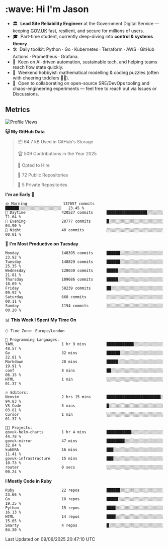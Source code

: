 <h1 align="left" id="jason-title">:wave: Hi I'm Jason</h1>

- 🏛️ &nbsp;**Lead Site Reliability Engineer** at the Government Digital Service — keeping [GOV.UK](https://www.gov.uk/) fast, resilient, and secure for millions of users.  
- 🎓 &nbsp;Part-time student, currently deep-diving into **control & systems theory**.  
- 🛠️ &nbsp;Daily toolkit: Python · Go · Kubernetes · Terraform · AWS · GitHub Actions · Prometheus · Grafana.  
- 🌱 &nbsp;Keen on AI-driven automation, sustainable tech, and helping teams reach flow state quickly.  
- 🧩 &nbsp;Weekend hobbyist: mathematical modelling & coding puzzles (often with cheering toddlers 👶👶). 
- 🤝 &nbsp;Open to collaborating on open-source SRE/DevOps tooling and chaos-engineering experiments — feel free to reach out via Issues or Discussions.


<h2>Metrics</h2>

<!--START_SECTION:waka-->
![Profile Views](http://img.shields.io/badge/Profile%20Views-0-blue)

**🐱 My GitHub Data** 

> 📦 64.7 kB Used in GitHub's Storage 
 > 
> 🏆 509 Contributions in the Year 2025
 > 
> 💼 Opted to Hire
 > 
> 📜 72 Public Repositories 
 > 
> 🔑 5 Private Repositories 
 > 
**I'm an Early 🐤** 

```text
🌞 Morning                137657 commits      ██████░░░░░░░░░░░░░░░░░░░   23.45 % 
🌆 Daytime                420527 commits      ██████████████████░░░░░░░   71.64 % 
🌃 Evening                28777 commits       █░░░░░░░░░░░░░░░░░░░░░░░░   04.90 % 
🌙 Night                  40 commits          ░░░░░░░░░░░░░░░░░░░░░░░░░   00.01 % 
```
📅 **I'm Most Productive on Tuesday** 

```text
Monday                   140395 commits      ██████░░░░░░░░░░░░░░░░░░░   23.92 % 
Tuesday                  148829 commits      ██████░░░░░░░░░░░░░░░░░░░   25.35 % 
Wednesday                128030 commits      █████░░░░░░░░░░░░░░░░░░░░   21.81 % 
Thursday                 109686 commits      █████░░░░░░░░░░░░░░░░░░░░   18.69 % 
Friday                   58239 commits       ██░░░░░░░░░░░░░░░░░░░░░░░   09.92 % 
Saturday                 668 commits         ░░░░░░░░░░░░░░░░░░░░░░░░░   00.11 % 
Sunday                   1154 commits        ░░░░░░░░░░░░░░░░░░░░░░░░░   00.20 % 
```


📊 **This Week I Spent My Time On** 

```text
🕑︎ Time Zone: Europe/London

💬 Programming Languages: 
YAML                     1 hr 9 mins         ████████████░░░░░░░░░░░░░   48.57 % 
Go                       32 mins             ██████░░░░░░░░░░░░░░░░░░░   22.81 % 
Markdown                 28 mins             █████░░░░░░░░░░░░░░░░░░░░   19.91 % 
conf                     8 mins              ██░░░░░░░░░░░░░░░░░░░░░░░   06.15 % 
HTML                     1 min               ░░░░░░░░░░░░░░░░░░░░░░░░░   01.37 % 

🔥 Editors: 
Neovim                   2 hrs 15 mins       ████████████████████████░   94.83 % 
VS Code                  5 mins              █░░░░░░░░░░░░░░░░░░░░░░░░   03.81 % 
Cursor                   1 min               ░░░░░░░░░░░░░░░░░░░░░░░░░   01.37 % 

🐱‍💻 Projects: 
govuk-helm-charts        1 hr 4 mins         ███████████░░░░░░░░░░░░░░   44.78 % 
govuk-mirror             47 mins             ████████░░░░░░░░░░░░░░░░░   32.84 % 
kubERA                   16 mins             ███░░░░░░░░░░░░░░░░░░░░░░   11.41 % 
govuk-infrastructure     15 mins             ███░░░░░░░░░░░░░░░░░░░░░░   10.73 % 
router                   0 secs              ░░░░░░░░░░░░░░░░░░░░░░░░░   00.24 % 
```

**I Mostly Code in Ruby** 

```text
Ruby                     22 repos            ██████░░░░░░░░░░░░░░░░░░░   23.66 % 
Go                       18 repos            █████░░░░░░░░░░░░░░░░░░░░   19.35 % 
Python                   15 repos            ████░░░░░░░░░░░░░░░░░░░░░   16.13 % 
HTML                     14 repos            ████░░░░░░░░░░░░░░░░░░░░░   15.05 % 
Smarty                   4 repos             █░░░░░░░░░░░░░░░░░░░░░░░░   04.30 % 
```




 Last Updated on 09/06/2025 20:47:10 UTC
<!--END_SECTION:waka-->

<!-- links -->

[issues page]: https://github.com/jasonBirchall/jasonBirchall/issues "jasonBirchall/issues"
